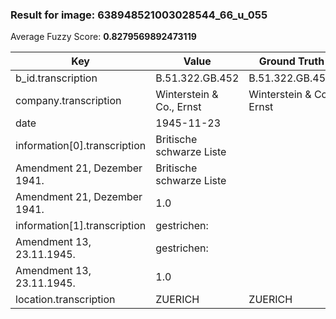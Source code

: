 ### Result for image: 638948521003028544_66_u_055
Average Fuzzy Score: **0.8279569892473119**
<small>

| Key | Value | Ground Truth | Score |
| --- | --- | --- | --- |
| b_id.transcription | B.51.322.GB.452 | B.51.322.GB.452. | 0.967741935483871 |
| company.transcription | Winterstein & Co., Ernst | Winterstein & Co., Ernst | 1.0 |
| date | 1945-11-23 |  | 0.0 |
| information[0].transcription | Britische schwarze Liste
Amendment 21, Dezember 1941. | Britische schwarze Liste
Amendment 21, Dezember 1941. | 1.0 |
| information[1].transcription | gestrichen:
Amendment 13, 23.11.1945. | gestrichen:
Amendment 13, 23.11.1945. | 1.0 |
| location.transcription | ZUERICH | ZUERICH | 1.0 |

</small>
